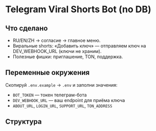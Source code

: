 # Telegram Viral Shorts Bot (no DB)

## Что сделано
- RU/EN/ZH → согласие → главное меню.
- Виральные shorts: «Добавить ключ» — отправляем ключ на DEV_WEBHOOK_URL (ключи не храним).
- Полезные фишки: приглашение, TON, поддержка.

## Переменные окружения
Скопируй `.env.example` → `.env` и заполни значения:
- `BOT_TOKEN` — токен телеграм-бота
- `DEV_WEBHOOK_URL` — ваш endpoint для приёма ключа
- `ABOUT_URL`, `LOGIN_URL`, `SUPPORT_URL`, `TON_ADDRESS`

## Структура
